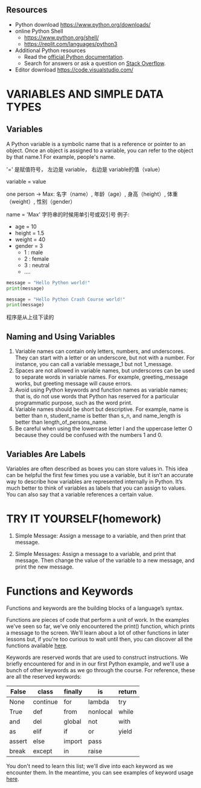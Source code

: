 ## Resources

- Python download
https://www.python.org/downloads/
- online Python Shell
  * https://www.python.org/shell/
  * https://replit.com/languages/python3
- Additional Python resources
  * Read the [official Python documentation](https://docs.python.org/3/).
  * Search for answers or ask a question on [Stack Overflow](https://stackoverflow.com/). 
- Editor download
https://code.visualstudio.com/

# VARIABLES AND SIMPLE DATA TYPES

## Variables
A Python variable is a symbolic name that is a reference or pointer to an object.
Once an object is assigned to a variable, you can refer to the object by that name.1
For example, people's name.

'=' 是赋值符号， 左边是 variable， 右边是 variable的值（value）

variable = value

one person -> Max: 名字（name）, 年龄（age）, 身高（height）,  体重（weight）, 性别（gender）

name = 'Max' 字符串的时候用单引号或双引号
例子:
- age = 10 
- height = 1.5
- weight = 40
- gender = 3
  - 1 : male
  - 2 : female
  - 3 : neutral
  - ....

```python
message = "Hello Python world!"
print(message)

message = "Hello Python Crash Course world!"
print(message)
```
程序是从上往下读的

## Naming and Using Variables

1. Variable names can contain only letters, numbers, and underscores. They can start with a letter or an underscore, but not with a number. For instance, you can call a variable message_1 but not 1_message.
2. Spaces are not allowed in variable names, but underscores can be used to separate words in variable names. For example, greeting_message works, but greeting message will cause errors.
3. Avoid using Python keywords and function names as variable names; that is, do not use words that Python has reserved for a particular programmatic purpose, such as the word print.
4. Variable names should be short but descriptive. For example, name is better than n, student_name is better than s_n, and name_length is better than length_of_persons_name.
5. Be careful when using the lowercase letter l and the uppercase letter O because they could be confused with the numbers 1 and 0.

## Variables Are Labels

Variables are often described as boxes you can store values in. This idea can be helpful the first few times you use a variable, but it isn’t an accurate way to describe how variables are represented internally in Python. It’s much better to think of variables as labels that you can assign to values. You can also say that a variable references a certain value.

# TRY IT YOURSELF(homework)

1. Simple Message: Assign a message to a variable, and then print that message.

2. Simple Messages: Assign a message to a variable, and print that message. Then change the value of the variable to a new message, and print the new message.

# Functions and Keywords

Functions and keywords are the building blocks of a language’s syntax.

Functions are pieces of code that perform a unit of work. In the examples we've seen so far, we've only encountered the print() function, which prints a message to the screen. We'll learn about a lot of other functions in later lessons but, if you're too curious to wait until then, you can discover all the functions available [here](https://docs.python.org/3/library/functions.html).

Keywords are reserved words that are used to construct instructions. We briefly encountered for and in in our first Python example, and we'll use a bunch of other keywords as we go through the course. For reference, these are all the reserved keywords:

| False  | class    | finally | is       | return |
|--------|----------|---------|----------|--------|
| None   | continue | for     | lambda   | try    |
| True   | def      | from    | nonlocal | while  |
| and    | del      | global  | not      | with   |
| as     | elif     | if      | or       | yield  |
| assert | else     | import  | pass     |        |
| break  | except   | in      | raise    |        |

You don't need to learn this list; we'll dive into each keyword as we encounter them. In the meantime, you can see examples of keyword usage [here](https://www.programiz.com/python-programming/keyword-list).